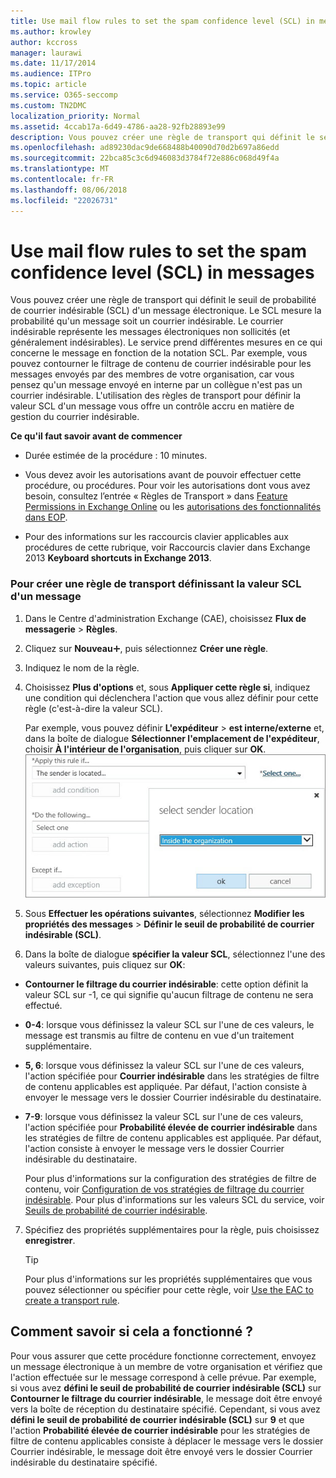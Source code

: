 ```yaml
---
title: Use mail flow rules to set the spam confidence level (SCL) in messages
ms.author: krowley
author: kccross
manager: laurawi
ms.date: 11/17/2014
ms.audience: ITPro
ms.topic: article
ms.service: O365-seccomp
ms.custom: TN2DMC
localization_priority: Normal
ms.assetid: 4ccab17a-6d49-4786-aa28-92fb28893e99
description: Vous pouvez créer une règle de transport qui définit le seuil de probabilité de courrier indésirable (SCL) d'un message électronique. Le SCL mesure la probabilité qu'un message soit un courrier indésirable. Le courrier indésirable représente les messages électroniques non sollicités (et généralement indésirables). Le service prend différentes mesures en ce qui concerne le message en fonction de la notation SCL. Par exemple, vous pouvez contourner le filtrage de contenu de courrier indésirable pour les messages envoyés par des membres de votre organisation, car vous pensez qu'un message envoyé en interne par un collègue n'est pas un courrier indésirable. L'utilisation des règles de transport pour définir la valeur SCL d'un message vous offre un contrôle accru en matière de gestion du courrier indésirable.
ms.openlocfilehash: ad89230dac9de668488b40090d70d2b697a86edd
ms.sourcegitcommit: 22bca85c3c6d946083d3784f72e886c068d49f4a
ms.translationtype: MT
ms.contentlocale: fr-FR
ms.lasthandoff: 08/06/2018
ms.locfileid: "22026731"
---
```

# <a name="use-mail-flow-rules-to-set-the-spam-confidence-level-scl-in-messages"></a>Use mail flow rules to set the spam confidence level (SCL) in messages

Vous pouvez créer une règle de transport qui définit le seuil de probabilité de courrier indésirable (SCL) d'un message électronique. Le SCL mesure la probabilité qu'un message soit un courrier indésirable. Le courrier indésirable représente les messages électroniques non sollicités (et généralement indésirables). Le service prend différentes mesures en ce qui concerne le message en fonction de la notation SCL. Par exemple, vous pouvez contourner le filtrage de contenu de courrier indésirable pour les messages envoyés par des membres de votre organisation, car vous pensez qu'un message envoyé en interne par un collègue n'est pas un courrier indésirable. L'utilisation des règles de transport pour définir la valeur SCL d'un message vous offre un contrôle accru en matière de gestion du courrier indésirable. 
  
 **Ce qu'il faut savoir avant de commencer**
  
- Durée estimée de la procédure : 10 minutes.
    
- Vous devez avoir les autorisations avant de pouvoir effectuer cette procédure, ou procédures. Pour voir les autorisations dont vous avez besoin, consultez l’entrée « Règles de Transport » dans [Feature Permissions in Exchange Online](http://technet.microsoft.com/library/15073ce1-0917-403b-8839-02a2ebc96e16.aspx) ou les [autorisations des fonctionnalités dans EOP](eop/feature-permissions-in-eop.md). 
    
- Pour des informations sur les raccourcis clavier applicables aux procédures de cette rubrique, voir Raccourcis clavier dans Exchange 2013 **Keyboard shortcuts in Exchange 2013**.
    
### <a name="to-create-a-transport-rule-that-sets-the-scl-of-a-message"></a>Pour créer une règle de transport définissant la valeur SCL d'un message

1. Dans le Centre d'administration Exchange (CAE), choisissez **Flux de messagerie** \> **Règles**.
    
2. Cliquez sur **Nouveau**![Icône Ajouter](media/ITPro-EAC-AddIcon.png), puis sélectionnez **Créer une règle**.
    
3. Indiquez le nom de la règle.
    
4. Choisissez **Plus d'options** et, sous **Appliquer cette règle si**, indiquez une condition qui déclenchera l'action que vous allez définir pour cette règle (c'est-à-dire la valeur SCL).
    
    Par exemple, vous pouvez définir **L'expéditeur** \> **est interne/externe** et, dans la boîte de dialogue **Sélectionner l'emplacement de l'expéditeur**, choisir **À l'intérieur de l'organisation**, puis cliquer sur **OK**.</br>
    ![Sélectionner l'emplacement de l'expéditeur](media/EOP-ETR-SetSCL-1.jpg)
  
5. Sous **Effectuer les opérations suivantes**, sélectionnez **Modifier les propriétés des messages** \> **Définir le seuil de probabilité de courrier indésirable (SCL)**.
  
6. Dans la boîte de dialogue **spécifier la valeur SCL**, sélectionnez l'une des valeurs suivantes, puis cliquez sur **OK**:
    
  - **Contourner le filtrage du courrier indésirable**: cette option définit la valeur SCL sur -1, ce qui signifie qu'aucun filtrage de contenu ne sera effectué. 
    
  - **0-4**: lorsque vous définissez la valeur SCL sur l'une de ces valeurs, le message est transmis au filtre de contenu en vue d'un traitement supplémentaire. 
    
  - **5, 6**: lorsque vous définissez la valeur SCL sur l'une de ces valeurs, l'action spécifiée pour **Courrier indésirable** dans les stratégies de filtre de contenu applicables est appliquée. Par défaut, l'action consiste à envoyer le message vers le dossier Courrier indésirable du destinataire. 
    
  - **7-9**: lorsque vous définissez la valeur SCL sur l'une de ces valeurs, l'action spécifiée pour **Probabilité élevée de courrier indésirable** dans les stratégies de filtre de contenu applicables est appliquée. Par défaut, l'action consiste à envoyer le message vers le dossier Courrier indésirable du destinataire. 
    
    Pour plus d'informations sur la configuration des stratégies de filtre de contenu, voir [Configuration de vos stratégies de filtrage du courrier indésirable](configure-your-spam-filter-policies.md). Pour plus d'informations sur les valeurs SCL du service, voir [Seuils de probabilité de courrier indésirable](spam-confidence-levels.md).
    
7. Spécifiez des propriétés supplémentaires pour la règle, puis choisissez **enregistrer**.
    
    > [!TIP]
    > Pour plus d'informations sur les propriétés supplémentaires que vous pouvez sélectionner ou spécifier pour cette règle, voir [Use the EAC to create a transport rule](http://technet.microsoft.com/library/e7a81372-b6d7-4d1f-bc9e-a845a7facac2.aspx#CreateEAC). 
  
## <a name="how-do-you-know-this-worked"></a>Comment savoir si cela a fonctionné ?

Pour vous assurer que cette procédure fonctionne correctement, envoyez un message électronique à un membre de votre organisation et vérifiez que l'action effectuée sur le message correspond à celle prévue. Par exemple, si vous avez **défini le seuil de probabilité de courrier indésirable (SCL)** sur **Contourner le filtrage du courrier indésirable**, le message doit être envoyé vers la boîte de réception du destinataire spécifié. Cependant, si vous avez **défini le seuil de probabilité de courrier indésirable (SCL)** sur **9** et que l'action **Probabilité élevée de courrier indésirable** pour les stratégies de filtre de contenu applicables consiste à déplacer le message vers le dossier Courrier indésirable, le message doit être envoyé vers le dossier Courrier indésirable du destinataire spécifié. 
  

